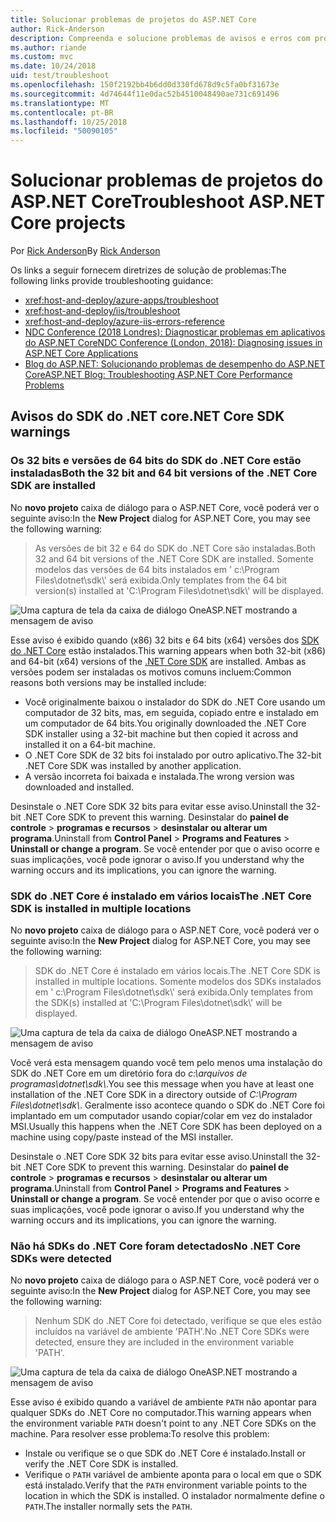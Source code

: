 ```yaml
---
title: Solucionar problemas de projetos do ASP.NET Core
author: Rick-Anderson
description: Compreenda e solucione problemas de avisos e erros com projetos do ASP.NET Core.
ms.author: riande
ms.custom: mvc
ms.date: 10/24/2018
uid: test/troubleshoot
ms.openlocfilehash: 150f2192bb4b6dd0d330fd678d9c5fa0bf31673e
ms.sourcegitcommit: 4d74644f11e0dac52b4510048490ae731c691496
ms.translationtype: MT
ms.contentlocale: pt-BR
ms.lasthandoff: 10/25/2018
ms.locfileid: "50090105"
---
```

# <a name="troubleshoot-aspnet-core-projects"></a><span data-ttu-id="715ba-103">Solucionar problemas de projetos do ASP.NET Core</span><span class="sxs-lookup"><span data-stu-id="715ba-103">Troubleshoot ASP.NET Core projects</span></span>

<span data-ttu-id="715ba-104">Por [Rick Anderson](https://twitter.com/RickAndMSFT)</span><span class="sxs-lookup"><span data-stu-id="715ba-104">By [Rick Anderson](https://twitter.com/RickAndMSFT)</span></span>

<span data-ttu-id="715ba-105">Os links a seguir fornecem diretrizes de solução de problemas:</span><span class="sxs-lookup"><span data-stu-id="715ba-105">The following links provide troubleshooting guidance:</span></span>

* <xref:host-and-deploy/azure-apps/troubleshoot>
* <xref:host-and-deploy/iis/troubleshoot>
* <xref:host-and-deploy/azure-iis-errors-reference>
* [<span data-ttu-id="715ba-106">NDC Conference (2018 Londres): Diagnosticar problemas em aplicativos do ASP.NET Core</span><span class="sxs-lookup"><span data-stu-id="715ba-106">NDC Conference (London, 2018): Diagnosing issues in ASP.NET Core Applications</span></span>](https://www.youtube.com/watch?v=RYI0DHoIVaA)
* [<span data-ttu-id="715ba-107">Blog do ASP.NET: Solucionando problemas de desempenho do ASP.NET Core</span><span class="sxs-lookup"><span data-stu-id="715ba-107">ASP.NET Blog: Troubleshooting ASP.NET Core Performance Problems</span></span>](https://blogs.msdn.microsoft.com/webdev/2018/05/23/asp-net-core-performance-improvements/)

## <a name="net-core-sdk-warnings"></a><span data-ttu-id="715ba-108">Avisos do SDK do .NET core</span><span class="sxs-lookup"><span data-stu-id="715ba-108">.NET Core SDK warnings</span></span>

### <a name="both-the-32-bit-and-64-bit-versions-of-the-net-core-sdk-are-installed"></a><span data-ttu-id="715ba-109">Os 32 bits e versões de 64 bits do SDK do .NET Core estão instaladas</span><span class="sxs-lookup"><span data-stu-id="715ba-109">Both the 32 bit and 64 bit versions of the .NET Core SDK are installed</span></span>

<span data-ttu-id="715ba-110">No **novo projeto** caixa de diálogo para o ASP.NET Core, você poderá ver o seguinte aviso:</span><span class="sxs-lookup"><span data-stu-id="715ba-110">In the **New Project** dialog for ASP.NET Core, you may see the following warning:</span></span>

> <span data-ttu-id="715ba-111">As versões de bit 32 e 64 do SDK do .NET Core são instaladas.</span><span class="sxs-lookup"><span data-stu-id="715ba-111">Both 32 and 64 bit versions of the .NET Core SDK are installed.</span></span> <span data-ttu-id="715ba-112">Somente modelos das versões de 64 bits instalados em ' c:\\Program Files\\dotnet\\sdk\\' será exibida.</span><span class="sxs-lookup"><span data-stu-id="715ba-112">Only templates from the 64 bit version(s) installed at 'C:\\Program Files\\dotnet\\sdk\\' will be displayed.</span></span>

![Uma captura de tela da caixa de diálogo OneASP.NET mostrando a mensagem de aviso](troubleshoot/_static/both32and64bit.png)

<span data-ttu-id="715ba-114">Esse aviso é exibido quando (x86) 32 bits e 64 bits (x64) versões dos [SDK do .NET Core](https://www.microsoft.com/net/download/all) estão instalados.</span><span class="sxs-lookup"><span data-stu-id="715ba-114">This warning appears when both 32-bit (x86) and 64-bit (x64) versions of the [.NET Core SDK](https://www.microsoft.com/net/download/all) are installed.</span></span> <span data-ttu-id="715ba-115">Ambas as versões podem ser instaladas os motivos comuns incluem:</span><span class="sxs-lookup"><span data-stu-id="715ba-115">Common reasons both versions may be installed include:</span></span>

* <span data-ttu-id="715ba-116">Você originalmente baixou o instalador do SDK do .NET Core usando um computador de 32 bits, mas, em seguida, copiado entre e instalado em um computador de 64 bits.</span><span class="sxs-lookup"><span data-stu-id="715ba-116">You originally downloaded the .NET Core SDK installer using a 32-bit machine but then copied it across and installed it on a 64-bit machine.</span></span>
* <span data-ttu-id="715ba-117">O .NET Core SDK de 32 bits foi instalado por outro aplicativo.</span><span class="sxs-lookup"><span data-stu-id="715ba-117">The 32-bit .NET Core SDK was installed by another application.</span></span>
* <span data-ttu-id="715ba-118">A versão incorreta foi baixada e instalada.</span><span class="sxs-lookup"><span data-stu-id="715ba-118">The wrong version was downloaded and installed.</span></span>

<span data-ttu-id="715ba-119">Desinstale o .NET Core SDK 32 bits para evitar esse aviso.</span><span class="sxs-lookup"><span data-stu-id="715ba-119">Uninstall the 32-bit .NET Core SDK to prevent this warning.</span></span> <span data-ttu-id="715ba-120">Desinstalar do **painel de controle** > **programas e recursos** > **desinstalar ou alterar um programa**.</span><span class="sxs-lookup"><span data-stu-id="715ba-120">Uninstall from **Control Panel** > **Programs and Features** > **Uninstall or change a program**.</span></span> <span data-ttu-id="715ba-121">Se você entender por que o aviso ocorre e suas implicações, você pode ignorar o aviso.</span><span class="sxs-lookup"><span data-stu-id="715ba-121">If you understand why the warning occurs and its implications, you can ignore the warning.</span></span>

### <a name="the-net-core-sdk-is-installed-in-multiple-locations"></a><span data-ttu-id="715ba-122">SDK do .NET Core é instalado em vários locais</span><span class="sxs-lookup"><span data-stu-id="715ba-122">The .NET Core SDK is installed in multiple locations</span></span>

<span data-ttu-id="715ba-123">No **novo projeto** caixa de diálogo para o ASP.NET Core, você poderá ver o seguinte aviso:</span><span class="sxs-lookup"><span data-stu-id="715ba-123">In the **New Project** dialog for ASP.NET Core, you may see the following warning:</span></span>

> <span data-ttu-id="715ba-124">SDK do .NET Core é instalado em vários locais.</span><span class="sxs-lookup"><span data-stu-id="715ba-124">The .NET Core SDK is installed in multiple locations.</span></span> <span data-ttu-id="715ba-125">Somente modelos dos SDKs instalados em ' c:\\Program Files\\dotnet\\sdk\\' será exibida.</span><span class="sxs-lookup"><span data-stu-id="715ba-125">Only templates from the SDK(s) installed at 'C:\\Program Files\\dotnet\\sdk\\' will be displayed.</span></span>

![Uma captura de tela da caixa de diálogo OneASP.NET mostrando a mensagem de aviso](troubleshoot/_static/multiplelocations.png)

<span data-ttu-id="715ba-127">Você verá esta mensagem quando você tem pelo menos uma instalação do SDK do .NET Core em um diretório fora do *c:\\arquivos de programas\\dotnet\\sdk\\*.</span><span class="sxs-lookup"><span data-stu-id="715ba-127">You see this message when you have at least one installation of the .NET Core SDK in a directory outside of *C:\\Program Files\\dotnet\\sdk\\*.</span></span> <span data-ttu-id="715ba-128">Geralmente isso acontece quando o SDK do .NET Core foi implantado em um computador usando copiar/colar em vez do instalador MSI.</span><span class="sxs-lookup"><span data-stu-id="715ba-128">Usually this happens when the .NET Core SDK has been deployed on a machine using copy/paste instead of the MSI installer.</span></span>

<span data-ttu-id="715ba-129">Desinstale o .NET Core SDK 32 bits para evitar esse aviso.</span><span class="sxs-lookup"><span data-stu-id="715ba-129">Uninstall the 32-bit .NET Core SDK to prevent this warning.</span></span> <span data-ttu-id="715ba-130">Desinstalar do **painel de controle** > **programas e recursos** > **desinstalar ou alterar um programa**.</span><span class="sxs-lookup"><span data-stu-id="715ba-130">Uninstall from **Control Panel** > **Programs and Features** > **Uninstall or change a program**.</span></span> <span data-ttu-id="715ba-131">Se você entender por que o aviso ocorre e suas implicações, você pode ignorar o aviso.</span><span class="sxs-lookup"><span data-stu-id="715ba-131">If you understand why the warning occurs and its implications, you can ignore the warning.</span></span>

### <a name="no-net-core-sdks-were-detected"></a><span data-ttu-id="715ba-132">Não há SDKs do .NET Core foram detectados</span><span class="sxs-lookup"><span data-stu-id="715ba-132">No .NET Core SDKs were detected</span></span>

<span data-ttu-id="715ba-133">No **novo projeto** caixa de diálogo para o ASP.NET Core, você poderá ver o seguinte aviso:</span><span class="sxs-lookup"><span data-stu-id="715ba-133">In the **New Project** dialog for ASP.NET Core, you may see the following warning:</span></span>

> <span data-ttu-id="715ba-134">Nenhum SDK do .NET Core foi detectado, verifique se que eles estão incluídos na variável de ambiente 'PATH'.</span><span class="sxs-lookup"><span data-stu-id="715ba-134">No .NET Core SDKs were detected, ensure they are included in the environment variable 'PATH'.</span></span>

![Uma captura de tela da caixa de diálogo OneASP.NET mostrando a mensagem de aviso](troubleshoot/_static/NoNetCore.png)

<span data-ttu-id="715ba-136">Esse aviso é exibido quando a variável de ambiente `PATH` não apontar para qualquer SDKs do .NET Core no computador.</span><span class="sxs-lookup"><span data-stu-id="715ba-136">This warning appears when the environment variable `PATH` doesn't point to any .NET Core SDKs on the machine.</span></span> <span data-ttu-id="715ba-137">Para resolver esse problema:</span><span class="sxs-lookup"><span data-stu-id="715ba-137">To resolve this problem:</span></span>

* <span data-ttu-id="715ba-138">Instale ou verifique se o que SDK do .NET Core é instalado.</span><span class="sxs-lookup"><span data-stu-id="715ba-138">Install or verify the .NET Core SDK is installed.</span></span>
* <span data-ttu-id="715ba-139">Verifique o `PATH` variável de ambiente aponta para o local em que o SDK está instalado.</span><span class="sxs-lookup"><span data-stu-id="715ba-139">Verify that the `PATH` environment variable points to the location in which the SDK is installed.</span></span> <span data-ttu-id="715ba-140">O instalador normalmente define o `PATH`.</span><span class="sxs-lookup"><span data-stu-id="715ba-140">The installer normally sets the `PATH`.</span></span>
